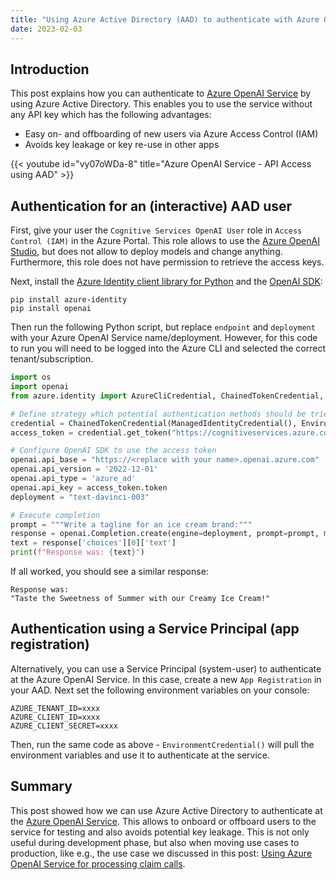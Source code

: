 ```yaml
---
title: "Using Azure Active Directory (AAD) to authenticate with Azure OpenAI Service"
date: 2023-02-03
---
```

## Introduction

This post explains how you can authenticate to [Azure OpenAI Service](https://azure.microsoft.com/en-us/products/cognitive-services/openai-service/) by using Azure Active Directory. This enables you to use the service without any API key which has the following advantages:

* Easy on- and offboarding of new users via Azure Access Control (IAM)
* Avoids key leakage or key re-use in other apps

{{< youtube
    id="vy07oWDa-8"
    title="Azure OpenAI Service - API Access using AAD" >}}

## Authentication for an (interactive) AAD user

First, give your user the `Cognitive Services OpenAI User` role in `Access Control (IAM)` in the Azure Portal. This role allows to use the [Azure OpenAI Studio](https://oai.azure.com/), but does not allow to deploy models and change anything. Furthermore, this role does not have permission to retrieve the access keys.

Next, install the [Azure Identity client library for Python](https://pypi.org/project/azure-identity/) and the [OpenAI SDK](https://pypi.org/project/openai/):

```console
pip install azure-identity
pip install openai
```
Then run the following Python script, but replace `endpoint` and `deployment` with your Azure OpenAI Service name/deployment. However, for this code to run you will need to be logged into the Azure CLI and selected the correct tenant/subscription.

```python
import os
import openai
from azure.identity import AzureCliCredential, ChainedTokenCredential, ManagedIdentityCredential, EnvironmentCredential

# Define strategy which potential authentication methods should be tried to gain an access token
credential = ChainedTokenCredential(ManagedIdentityCredential(), EnvironmentCredential(), AzureCliCredential())
access_token = credential.get_token("https://cognitiveservices.azure.com/.default")

# Configure OpenAI SDK to use the access token
openai.api_base = "https://<replace with your name>.openai.azure.com"
openai.api_version = '2022-12-01'
openai.api_type = 'azure_ad'
openai.api_key = access_token.token
deployment = "text-davinci-003"

# Execute completion
prompt = """Write a tagline for an ice cream brand:"""
response = openai.Completion.create(engine=deployment, prompt=prompt, max_tokens=100)
text = response['choices'][0]['text']
print(f"Response was: {text}")
```

If all worked, you should see a similar response:

```
Response was: 
"Taste the Sweetness of Summer with our Creamy Ice Cream!"
```

## Authentication using a Service Principal (app registration)

Alternatively, you can use a Service Principal (system-user) to authenticate at the Azure OpenAI Service. In this case, create a new `App Registration` in your AAD. Next set the following environment variables on your console:

```
AZURE_TENANT_ID=xxxx
AZURE_CLIENT_ID=xxxx
AZURE_CLIENT_SECRET=xxxx
```

Then, run the same code as above - `EnvironmentCredential()` will pull the environment variables and use it to authenticate at the service.

## Summary

This post showed how we can use Azure Active Directory to authenticate at the [Azure OpenAI Service](https://azure.microsoft.com/en-us/products/cognitive-services/openai-service/). This allows to onboard or offboard users to the service for testing and also avoids potential key leakage. This is not only useful during development phase, but also when moving use cases to production, like e.g., the use case we discussed in this post: [Using Azure OpenAI Service for processing claim calls](/posts/using-azure-openai-service-for-processing-claim-calls/).